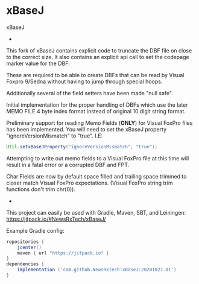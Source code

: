 # xBaseJ
xBaseJ

-

This fork of xBaseJ contains explicit code to truncate the DBF file on close to the correct size.
It also contains an explicit api call to set the codepage marker value for the DBF.

These are required to be able to create DBFs that can be read by Visual Foxpro 9/Sedna without having to jump through special hoops.

Additionally several of the field setters have been made "null safe".

Initial implementation for the proper handling of DBFs which use the later MEMO FILE 4 byte index format instead of original 10 digit string format.

Preliminary support for reading Memo Fields (**ONLY**) for  Visual FoxPro files has been implemented. You will need to set the xBaseJ property "ignoreVersionMismatch" to "true". I.E:

```Java
Util.setxBaseJProperty("ignoreVersionMismatch", "true");
```

Attempting to write out memo fields to a Visual FoxPro file at this time will result in a fatal error or a corrupted DBF and FPT.

Char Fields are now by default space filled and trailing space trimmed to closer match Visual FoxPro expectations. (Visual FoxPro string trim functions don't trim chr(0)).

-

This project can easily be used with Gradle, Maven, SBT, and Leiningen: https://jitpack.io/#NewsRxTech/xBaseJ/

Example Gradle config:

```gradle
repositories {
	jcenter()
	maven { url "https://jitpack.io" }
}
dependencies {
	implementation ('com.github.NewsRxTech:xBaseJ:20201027.01')
}
```
